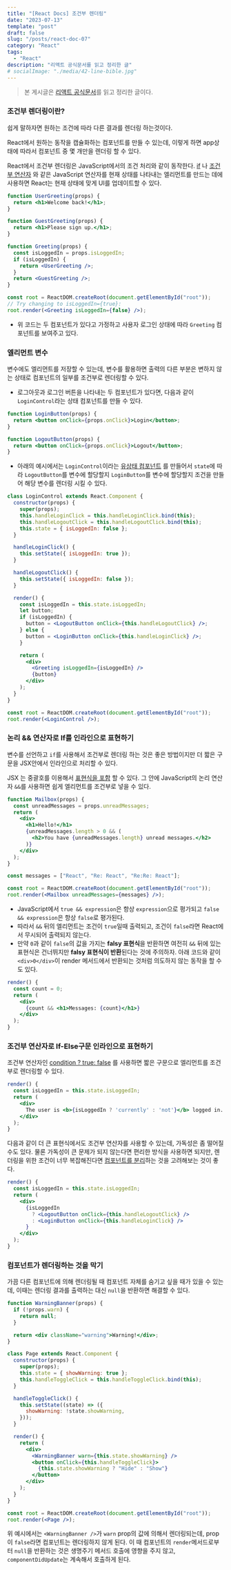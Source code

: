 ```yaml
---
title: "[React Docs] 조건부 렌더링"
date: "2023-07-13"
template: "post"
draft: false
slug: "/posts/react-doc-07"
category: "React"
tags:
  - "React"
description: "리액트 공식문서를 읽고 정리한 글"
# socialImage: "./media/42-line-bible.jpg"
---
```


> 본 게시글은 [리액트 공식문서](https://reactjs.org/docs/getting-started.html)를 읽고 정리한 글이다.

### 조건부 렌더링이란?

쉽게 말하자면 원하는 조건에 따라 다른 결과를 렌더링 하는것이다.

React에서 원하는 동작을 캡슐화하는 컴포넌트를 만들 수 있는데, 이렇게 하면 app상태에 따라서 컴포넌트 중 몇 개만을 렌더링 할 수 있다.

React에서 조건부 렌더링은 JavaScript에서의 조건 처리와 같이 동작한다. [if](https://developer.mozilla.org/ko/docs/Web/JavaScript/Reference/Statements/if...else) 나 [조건부 연산자](https://developer.mozilla.org/ko/docs/Web/JavaScript/Reference/Operators/Conditional_Operator) 와 같은 JavaScript 연산자를 현재 상태를 나타내는 엘리먼트를 만드는 데에 사용하면 React는 현재 상태에 맞게 UI를 업데이트할 수 있다.

```jsx
function UserGreeting(props) {
  return <h1>Welcome back!</h1>;
}

function GuestGreeting(props) {
  return <h1>Please sign up.</h1>;
}
```

```jsx
function Greeting(props) {
  const isLoggedIn = props.isLoggedIn;
  if (isLoggedIn) {
    return <UserGreeting />;
  }
  return <GuestGreeting />;
}

const root = ReactDOM.createRoot(document.getElementById("root"));
// Try changing to isLoggedIn={true}:
root.render(<Greeting isLoggedIn={false} />);
```

- 위 코드는 두 컴포넌트가 있다고 가정하고 사용자 로그인 상태에 따라 `Greeting` 컴포넌트를 보여주고 있다.

### 엘리먼트 변수

변수에도 엘리먼트를 저장할 수 있는데, 변수를 활용하면 출력의 다른 부분은 변하지 않는 상태로 컴포넌트의 일부를 조건부로 렌더링할 수 있다.

- 로그아웃과 로그인 버튼을 나타내는 두 컴포넌트가 있다면, 다음과 같이 `LoginControl`라는 상태 컴포넌트를 만들 수 있다.

```jsx
function LoginButton(props) {
  return <button onClick={props.onClick}>Login</button>;
}

function LogoutButton(props) {
  return <button onClick={props.onClick}>Logout</button>;
}
```

- 아래의 예시에서는 `LoginControl`이라는 [유상태 컴포넌트](https://ko.legacy.reactjs.org/docs/state-and-lifecycle.html#adding-local-state-to-a-class) 를 만들어서 `state`에 따라 `LogoutButton`를 변수에 할당할지 `LoginButton`를 변수에 할당할지 조건을 만들어 해당 변수를 렌더링 시킬 수 있다.

```jsx
class LoginControl extends React.Component {
  constructor(props) {
    super(props);
    this.handleLoginClick = this.handleLoginClick.bind(this);
    this.handleLogoutClick = this.handleLogoutClick.bind(this);
    this.state = { isLoggedIn: false };
  }

  handleLoginClick() {
    this.setState({ isLoggedIn: true });
  }

  handleLogoutClick() {
    this.setState({ isLoggedIn: false });
  }

  render() {
    const isLoggedIn = this.state.isLoggedIn;
    let button;
    if (isLoggedIn) {
      button = <LogoutButton onClick={this.handleLogoutClick} />;
    } else {
      button = <LoginButton onClick={this.handleLoginClick} />;
    }

    return (
      <div>
        <Greeting isLoggedIn={isLoggedIn} />
        {button}
      </div>
    );
  }
}

const root = ReactDOM.createRoot(document.getElementById("root"));
root.render(<LoginControl />);
```

### 논리 && 연산자로 If를 인라인으로 표현하기

변수를 선언하고 `if`를 사용해서 조건부로 렌더링 하는 것은 좋은 방법이지만 더 짧은 구문을 JSX안에서 인라인으로 처리할 수 있다.

JSX 는 중괄호를 이용해서 [표현식을 포함](https://ko.legacy.reactjs.org/docs/introducing-jsx.html#embedding-expressions-in-jsx) 할 수 있다. 그 안에 JavaScript의 논리 연산자 `&&`를 사용하면 쉽게 엘리먼트를 조건부로 넣을 수 있다.

```jsx
function Mailbox(props) {
  const unreadMessages = props.unreadMessages;
  return (
    <div>
      <h1>Hello!</h1>
      {unreadMessages.length > 0 && (
        <h2>You have {unreadMessages.length} unread messages.</h2>
      )}
    </div>
  );
}

const messages = ["React", "Re: React", "Re:Re: React"];

const root = ReactDOM.createRoot(document.getElementById("root"));
root.render(<Mailbox unreadMessages={messages} />);
```

- JavaScript에서 `true && expression`은 항상 `expression`으로 평가되고 `false && expression`은 항상 `false`로 평가된다.
- 따라서 `&&` 뒤의 엘리먼트는 조건이 `true`일때 출력되고, 조건이 `false`라면 React에서 무시되어 출력되지 않는다.
- 만약 `0`과 같이 `false`의 값을 가지는 **falsy 표현식**을 반환하면 여전히 `&&` 뒤에 있는 표현식은 건너뛰지만 **falsy 표현식이 반환**된다는 것에 주의하자. 아래 코드와 같이  `<div>0</div>`이 render 메서드에서 반환되는 것처럼 의도하지 않는 동작을 할 수도 있다.

```jsx
render() {
  const count = 0;
  return (
    <div>
      {count && <h1>Messages: {count}</h1>}
    </div>
  );
}
```

### **조건부 연산자로 If-Else구문 인라인으로 표현하기**

조건부 연산자인 [condition ? true: false](https://developer.mozilla.org/ko/docs/Web/JavaScript/Reference/Operators/Conditional_Operator) 를 사용하면 짧은 구문으로 엘리먼트를 조건부로 렌더링할 수 있다.

```jsx
render() {
  const isLoggedIn = this.state.isLoggedIn;
  return (
    <div>
      The user is <b>{isLoggedIn ? 'currently' : 'not'}</b> logged in.
    </div>
  );
}
```

다음과 같이 더 큰 표현식에서도 조건부 연산자를 사용할 수 있는데, 가독성은 좀 떨어질 수도 있다. 물론 가독성이 큰 문제가 되지 않는다면 편리한 방식을 사용하면 되지만, 렌더링을 위한 조건이 너무 복잡해진다면 [컴포넌트를 분리](https://ko.legacy.reactjs.org/docs/components-and-props.html#extracting-components)하는 것을 고려해보는 것이 좋다.

```jsx
render() {
  const isLoggedIn = this.state.isLoggedIn;
  return (
    <div>
      {isLoggedIn
        ? <LogoutButton onClick={this.handleLogoutClick} />
        : <LoginButton onClick={this.handleLoginClick} />
      }
    </div>
  );
}
```

### 컴포넌트가 렌더링하는 것을 막기

가끔 다른 컴포넌트에 의해 렌더링될 때 컴포넌트 자체를 숨기고 싶을 때가 있을 수 있는데, 이때는 렌더링 결과를 출력하는 대신 `null`을 반환하면 해결할 수 있다.

```jsx
function WarningBanner(props) {
  if (!props.warn) {
    return null;
  }

  return <div className="warning">Warning!</div>;
}

class Page extends React.Component {
  constructor(props) {
    super(props);
    this.state = { showWarning: true };
    this.handleToggleClick = this.handleToggleClick.bind(this);
  }

  handleToggleClick() {
    this.setState((state) => ({
      showWarning: !state.showWarning,
    }));
  }

  render() {
    return (
      <div>
        <WarningBanner warn={this.state.showWarning} />
        <button onClick={this.handleToggleClick}>
          {this.state.showWarning ? "Hide" : "Show"}
        </button>
      </div>
    );
  }
}

const root = ReactDOM.createRoot(document.getElementById("root"));
root.render(<Page />);
```

위 예시에서는 `<WarningBanner />`가 `warn` prop의 값에 의해서 렌더링되는데, prop이 `false`라면 컴포넌트는 렌더링하지 않게 된다. 이 때 컴포넌트의 `render`메서드로부터 `null`을 반환하는 것은 생명주기 메서드 호출에 영향을 주지 않고, `componentDidUpdate`는 계속해서 호출하게 된다.
